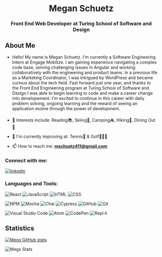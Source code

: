 <h1 align="center">Megan Schuetz</h1>
<h3 align="center">Front End Web Developer at Turing School of Software and Design</h3>

## About Me

- Hello! My name is Megan Schuetz. I'm currently a Software Engineering Intern at Engage Mobilize. I am gaining experience navigating a complex code base, solving challenging issues in Angular and working collaboratively with the engineering and product teams. In a previous life as a Marketing Coordinator, I was intrigued by WordPress and became curious about the tech field. Fast forward just one year, and thanks to the Front End Engineering program at Turing School of Software and Design I was able to begin learning to code and make a career change into developement. I'm excited to continue in this career with daily problem solving, ongoing learning and the reward of seeing an application evolve through the power of development.   


- 🌻 Interests include: Reading📚, Skiing🎿, Camping⛺️, Hiking🌲, Dining Out🍴

- 🌱 I'm currently improving at:  Tennis🎾 & Golf🏌🏼‍♀️

- 📫 How to reach me: **mschuetz411@gmail.com**

<h3 align="left">Connect with me:</h3>
<p>
  <a href="https://www.linkedin.com/in/megan-schuetz/" target="_blank"><img alt="linkedin" src="https://img.shields.io/badge/-LinkedIn-black.svg?style=for-the-badge&logo=linkedin&colorB=1C5D99"/></a>


<h3 align="left">Languages and Tools:</h3>

![React](https://img.shields.io/badge/react-%2320232a.svg?style=for-the-badge&logo=react&logoColor=%2361DAFB)
![JavaScript](https://img.shields.io/badge/javascript-%23323330.svg?logo=javascript&logoColor=%23F7DF1E&style=for-the-badge)
![HTML](https://img.shields.io/badge/HTML5-E34F26?style=for-the-badge&logo=html5&logoColor=white)
![CSS](https://img.shields.io/badge/CSS3-1572B6?style=for-the-badge&logo=css3&logoColor=white)

![NPM](https://img.shields.io/badge/NPM-%23000000.svg?style=for-the-badge&logo=npm&logoColor=white)
![Mocha](https://img.shields.io/badge/Mocha-8D6748?style=for-the-badge&logo=Mocha&logoColor=white)
![Chai](https://img.shields.io/badge/chai-A30701?style=for-the-badge&logo=chai&logoColor=white)
![Cypress](https://img.shields.io/badge/-cypress-%23E5E5E5?style=for-the-badge&logo=cypress&logoColor=058a5e)
![GitHub](https://img.shields.io/badge/github-%23121011.svg?style=for-the-badge&logo=github&logoColor=white)
![Git](https://img.shields.io/badge/git-%23F05033.svg?style=for-the-badge&logo=git&logoColor=white)

![Visual Studio Code](https://img.shields.io/badge/visual%20studio%20code-%230078d7.svg?logo=visual-studio-code&logoColor=white&style=for-the-badge)
![Atom](https://img.shields.io/badge/Atom-%2366595C.svg?style=for-the-badge&logo=atom&logoColor=white)
![CodePen](https://img.shields.io/badge/CodePen-white?style=for-the-badge&logo=codepen&logoColor=black)
![Repl.it](https://img.shields.io/badge/Repl.it-%230D101E.svg?style=for-the-badge&logo=replit&logoColor=white)

## Statistics

[![Megs GitHub stats](https://github-readme-stats.vercel.app/api?username=megschuetz&show_icons=true&theme=synthwave)](https://github.com/megschuetz/github-readme-stats)


![Megs Stats](https://github-readme-stats.vercel.app/api/top-langs?username=megschuetz&show_icons=true&locale=en&layout=compact&theme=synthwave)

